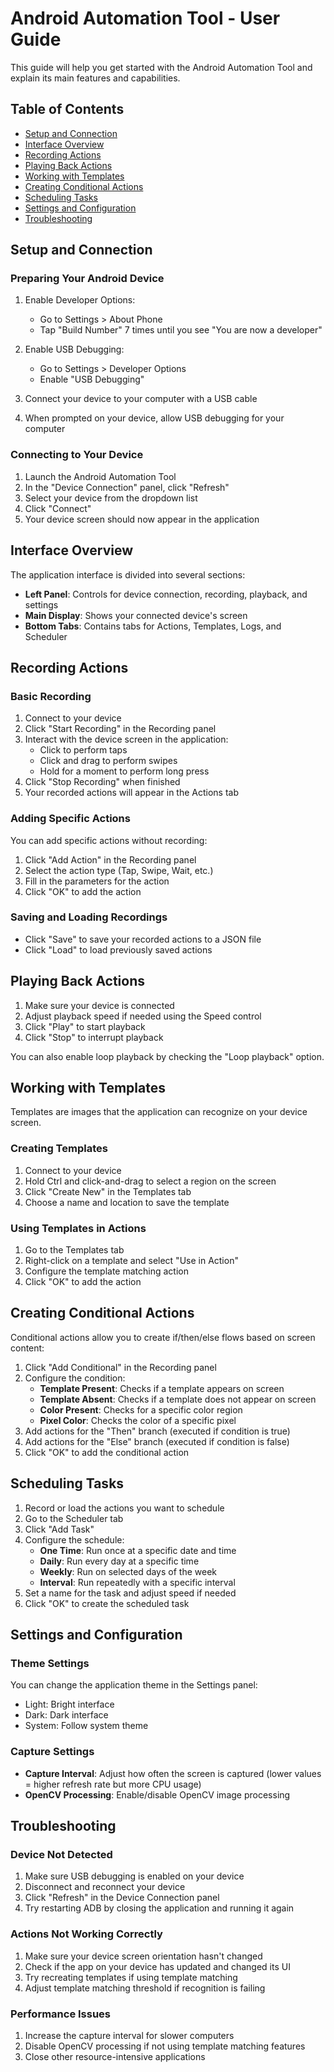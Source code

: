 # Android Automation Tool - User Guide

This guide will help you get started with the Android Automation Tool and explain its main features and capabilities.

## Table of Contents

- [Setup and Connection](#setup-and-connection)
- [Interface Overview](#interface-overview)
- [Recording Actions](#recording-actions)
- [Playing Back Actions](#playing-back-actions)
- [Working with Templates](#working-with-templates)
- [Creating Conditional Actions](#creating-conditional-actions)
- [Scheduling Tasks](#scheduling-tasks)
- [Settings and Configuration](#settings-and-configuration)
- [Troubleshooting](#troubleshooting)

## Setup and Connection

### Preparing Your Android Device

1. Enable Developer Options:
   - Go to Settings > About Phone
   - Tap "Build Number" 7 times until you see "You are now a developer"

2. Enable USB Debugging:
   - Go to Settings > Developer Options
   - Enable "USB Debugging"

3. Connect your device to your computer with a USB cable

4. When prompted on your device, allow USB debugging for your computer

### Connecting to Your Device

1. Launch the Android Automation Tool
2. In the "Device Connection" panel, click "Refresh"
3. Select your device from the dropdown list
4. Click "Connect"
5. Your device screen should now appear in the application

## Interface Overview

The application interface is divided into several sections:

- **Left Panel**: Controls for device connection, recording, playback, and settings
- **Main Display**: Shows your connected device's screen
- **Bottom Tabs**: Contains tabs for Actions, Templates, Logs, and Scheduler

## Recording Actions

### Basic Recording

1. Connect to your device
2. Click "Start Recording" in the Recording panel
3. Interact with the device screen in the application:
   - Click to perform taps
   - Click and drag to perform swipes
   - Hold for a moment to perform long press
4. Click "Stop Recording" when finished
5. Your recorded actions will appear in the Actions tab

### Adding Specific Actions

You can add specific actions without recording:

1. Click "Add Action" in the Recording panel
2. Select the action type (Tap, Swipe, Wait, etc.)
3. Fill in the parameters for the action
4. Click "OK" to add the action

### Saving and Loading Recordings

- Click "Save" to save your recorded actions to a JSON file
- Click "Load" to load previously saved actions

## Playing Back Actions

1. Make sure your device is connected
2. Adjust playback speed if needed using the Speed control
3. Click "Play" to start playback
4. Click "Stop" to interrupt playback

You can also enable loop playback by checking the "Loop playback" option.

## Working with Templates

Templates are images that the application can recognize on your device screen.

### Creating Templates

1. Connect to your device
2. Hold Ctrl and click-and-drag to select a region on the screen
3. Click "Create New" in the Templates tab
4. Choose a name and location to save the template

### Using Templates in Actions

1. Go to the Templates tab
2. Right-click on a template and select "Use in Action"
3. Configure the template matching action
4. Click "OK" to add the action

## Creating Conditional Actions

Conditional actions allow you to create if/then/else flows based on screen content:

1. Click "Add Conditional" in the Recording panel
2. Configure the condition:
   - **Template Present**: Checks if a template appears on screen
   - **Template Absent**: Checks if a template does not appear on screen
   - **Color Present**: Checks for a specific color region
   - **Pixel Color**: Checks the color of a specific pixel
3. Add actions for the "Then" branch (executed if condition is true)
4. Add actions for the "Else" branch (executed if condition is false)
5. Click "OK" to add the conditional action

## Scheduling Tasks

1. Record or load the actions you want to schedule
2. Go to the Scheduler tab
3. Click "Add Task"
4. Configure the schedule:
   - **One Time**: Run once at a specific date and time
   - **Daily**: Run every day at a specific time
   - **Weekly**: Run on selected days of the week
   - **Interval**: Run repeatedly with a specific interval
5. Set a name for the task and adjust speed if needed
6. Click "OK" to create the scheduled task

## Settings and Configuration

### Theme Settings

You can change the application theme in the Settings panel:
- Light: Bright interface
- Dark: Dark interface
- System: Follow system theme

### Capture Settings

- **Capture Interval**: Adjust how often the screen is captured (lower values = higher refresh rate but more CPU usage)
- **OpenCV Processing**: Enable/disable OpenCV image processing

## Troubleshooting

### Device Not Detected

1. Make sure USB debugging is enabled on your device
2. Disconnect and reconnect your device
3. Click "Refresh" in the Device Connection panel
4. Try restarting ADB by closing the application and running it again

### Actions Not Working Correctly

1. Make sure your device screen orientation hasn't changed
2. Check if the app on your device has updated and changed its UI
3. Try recreating templates if using template matching
4. Adjust template matching threshold if recognition is failing

### Performance Issues

1. Increase the capture interval for slower computers
2. Disable OpenCV processing if not using template matching features
3. Close other resource-intensive applications